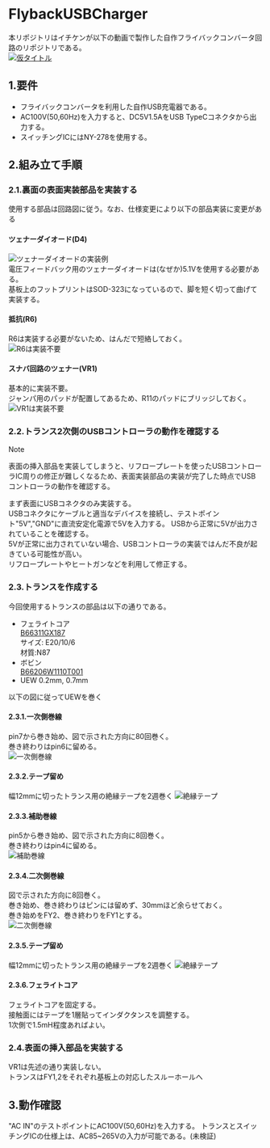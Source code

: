 # FlybackUSBCharger
本リポジトリはイチケンが以下の動画で製作した自作フライバックコンバータ回路のリポジトリである。  
[![仮タイトル](http://img.youtube.com/vi/動画ID/0.jpg)](https://www.youtube.com/watch?v=動画ID)  
## 1.要件
- フライバックコンバータを利用した自作USB充電器である。  
- AC100V(50,60Hz)を入力すると、DC5V1.5AをUSB TypeCコネクタから出力する。  
- スイッチングICにはNY-278を使用する。  

## 2.組み立て手順
### 2.1.裏面の表面実装部品を実装する
使用する部品は回路図に従う。なお、仕様変更により以下の部品実装に変更がある  
#### ツェナーダイオード(D4)
![ツェナーダイオードの実装例](pic/Zener_5.1V.jpg)  
電圧フィードバック用のツェナーダイオードは(なぜか)5.1Vを使用する必要がある。  
基板上のフットプリントはSOD-323になっているので、脚を短く切って曲げて実装する。  
#### 抵抗(R6)
R6は実装する必要がないため、はんだで短絡しておく。  
![R6は実装不要](pic/R6.jpg)  
#### スナバ回路のツェナー(VR1)
基本的に実装不要。  
ジャンパ用のパッドが配置してあるため、R11のパッドにブリッジしておく。  
![VR1は実装不要](pic/R11.jpg)  

### 2.2.トランス2次側のUSBコントローラの動作を確認する
>[!NOTE]
>表面の挿入部品を実装してしまうと、リフロープレートを使ったUSBコントローラIC周りの修正が難しくなるため、表面実装部品の実装が完了した時点でUSBコントローラの動作を確認する。  

まず表面にUSBコネクタのみ実装する。  
USBコネクタにケーブルと適当なデバイスを接続し、テストポイント"5V","GND"に直流安定化電源で5Vを入力する。
USBから正常に5Vが出力されていることを確認する。  
5Vが正常に出力されていない場合、USBコントローラの実装ではんだ不良が起きている可能性が高い。  
リフロープレートやヒートガンなどを利用して修正する。

### 2.3.トランスを作成する
今回使用するトランスの部品は以下の通りである。  
- フェライトコア  
[B66311GX187](https://www.mouser.jp/ProductDetail/EPCOS-TDK/B66311GX187?qs=wDNl1cNI0GtTIP5GzW5pcg%3D%3D)  
サイズ: E20/10/6  
材質:N87
- ボビン  
[B66206W1110T001](https://www.mouser.jp/ProductDetail/EPCOS-TDK/B66206W1110T001?qs=fdZXMuEuwMyuPKYs5N%2FbLQ%3D%3D)  
- UEW
0.2mm, 0.7mm

以下の図に従ってUEWを巻く
#### 2.3.1.一次側巻線
pin7から巻き始め、図で示された方向に80回巻く。  
巻き終わりはpin6に留める。  
![一次側巻線](pic/primary.jpg)  

#### 2.3.2.テープ留め
幅12mmに切ったトランス用の絶縁テープを2週巻く
![絶縁テープ](pic/tape.jpg)  

#### 2.3.3.補助巻線
pin5から巻き始め、図で示された方向に8回巻く。  
巻き終わりはpin4に留める。  
![補助巻線](pic/bp.jpg)  

#### 2.3.4.二次側巻線
図で示された方向に8回巻く。  
巻き始め、巻き終わりはピンには留めず、30mmほど余らせておく。  
巻き始めをFY2、巻き終わりをFY1とする。  
![二次側巻線](pic/secondary.jpg)  

#### 2.3.5.テープ留め
幅12mmに切ったトランス用の絶縁テープを2週巻く
![絶縁テープ](pic/tape.jpg)  

#### 2.3.6.フェライトコア
フェライトコアを固定する。  
接触面にはテープを1層貼ってインダクタンスを調整する。  
1次側で1.5mH程度あればよい。

### 2.4.表面の挿入部品を実装する
VR1は先述の通り実装しない。  
トランスはFY1,2をそれぞれ基板上の対応したスルーホールへ

## 3.動作確認
"AC IN"のテストポイントにAC100V(50,60Hz)を入力する。
トランスとスイッチングICの仕様上は、AC85~265Vの入力が可能である。(未検証)  


